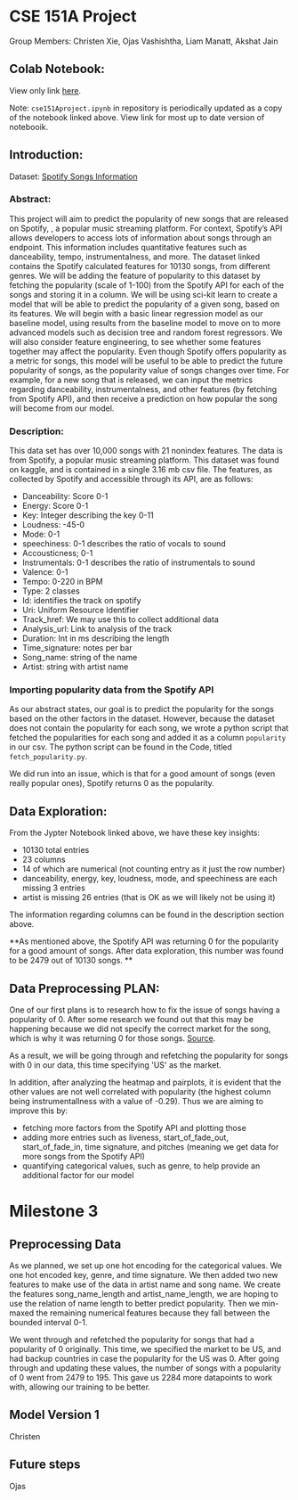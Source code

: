 # CSE 151A Project
Group Members: Christen Xie, Ojas Vashishtha, Liam Manatt, Akshat Jain

## Colab Notebook:
View only link [here](https://colab.research.google.com/drive/11aCk1dcJwYg5TeijLqb4zEgZH70U5kcP?usp=sharing).

Note: `cse151Aproject.ipynb` in repository is periodically updated as a copy of the notebook linked above. View link for most up to date version of notebooik.

## Introduction:
Dataset: [Spotify Songs Information](https://www.kaggle.com/datasets/lilycarew/spotify-songs-information/data)

### Abstract:

This project will aim to predict the popularity of new songs that are released on Spotify, , a popular music streaming platform. For context, Spotify’s API allows developers to access lots of information about songs through an endpoint. This information includes quantitative features such as danceability, tempo, instrumentalness, and more. The dataset linked contains the Spotify calculated features for 10130 songs, from different genres. We will be adding the feature of popularity to this dataset by fetching the popularity (scale of 1-100) from the Spotify API for each of the songs and storing it in a column. We will be using sci-kit learn to create a model that will be able to predict the popularity of a given song, based on its features. We will begin with a basic linear regression model as our baseline model, using results from the baseline model to move on to more advanced models such as decision tree and random forest regressors. We will also consider feature engineering, to see whether some features together may affect the popularity. Even though Spotify offers popularity as a metric for songs, this model will be useful to be able to predict the future popularity of songs, as the popularity value of songs changes over time. For example, for a new song that is released, we can input the metrics regarding danceability, instrumentalness, and other features (by fetching from Spotify API), and then receive a prediction on how popular the song will become from our model.


### Description:
This data set has over 10,000 songs with 21 nonindex features. The data is from Spotify, a popular music streaming platform. This dataset was found on kaggle, and is contained in a single 3.16 mb csv file. The features, as collected by Spotify and accessible through its API, are as follows:
- Danceability: Score 0-1
- Energy: Score 0-1
- Key: Integer describing the key 0-11
- Loudness: -45-0
- Mode: 0-1
- speechiness: 0-1 describes the ratio of vocals to sound
- Accousticness; 0-1
- Instrumentals: 0-1 describes the ratio of instrumentals to sound
- Valence: 0-1
- Tempo: 0-220 in BPM
- Type: 2 classes 
- Id: identifies the track on spotify
- Uri: Uniform Resource Identifier
- Track_href: We may use this to collect additional data
- Analysis_url: Link to analysis of the track
- Duration: Int in ms describing the length
- Time_signature: notes per bar
- Song_name: string of the name
- Artist: string with artist name

### Importing popularity data from the Spotify API
As our abstract states, our goal is to predict the popularity for the songs based on the other factors in the dataset. However, because the dataset does not contain the popularity for each song, we wrote a python script that fetched the popularities for each song and added it as a column `popularity` in our csv. The python script can be found in the Code, titled `fetch_popularity.py`.

We did run into an issue, which is that for a good amount of songs (even really popular ones), Spotify returns 0 as the popularity.

## Data Exploration:
From the Jypter Notebook linked above, we have these key insights:
- 10130 total entries
- 23 columns
- 14 of which are numerical (not counting entry as it just the row number)
- danceability, energy, key, loudness, mode, and speechiness are each missing 3 entries
- artist is missing 26 entries (that is OK as we will likely not be using it)

The information regarding columns can be found in the description section above.

**As mentioned above, the Spotify API was returning 0 for the popularity for a good amount of songs. After data exploration, this number was found to be 2479 out of 10130 songs. **

## Data Preprocessing PLAN:
One of our first plans is to research how to fix the issue of songs having a popularity of 0. After some research we found out that this may be happening because we did not specify the correct market for the song, which is why it was returning 0 for those songs. [Source](https://stackoverflow.com/questions/75572315/spotipy-popularity-value-is-different-than-the-value-retrieved-from-spotify-api).

As a result, we will be going through and refetching the popularity for songs with 0 in our data, this time specifying 'US' as the market.

In addition, after analyzing the heatmap and pairplots, it is evident that the other values are not well correlated with popularity (the highest column being instrumentallness with a value of -0.29). Thus we are aiming to improve this by:
- fetching more factors from the Spotify API and plotting those
- adding more entries such as liveness, start_of_fade_out, start_of_fade_in, time signature, and pitches (meaning we get data for more songs from the Spotify API)
- quantifying categorical values, such as genre, to help provide an additional factor for our model

# Milestone 3

## Preprocessing Data
As we planned, we set up one hot encoding for the categorical values. We one hot encoded key, genre, and time signature. We then added two new features to make use of the data in artist name and song name. We create the features song_name_length and artist_name_length, we are hoping to use the relation of name length to better predict popularity. Then we min-maxed the remaining numerical features because they fall between the bounded interval 0-1. 

We went through and refetched the popularity for songs that had a popularity of 0 originally. This time, we specified the market to be US, and had backup countries in case the popularity for the US was 0. After going through and updating these values, the number of songs with a popularity of 0 went from 2479 to 195. This gave us 2284 more datapoints to work with, allowing our training to be better.


## Model Version 1
Christen


## Future steps
Ojas
